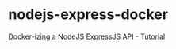 # nodejs-express-docker

[Docker-izing a NodeJS ExpressJS API - Tutorial](https://www.youtube.com/watch?v=CsWoMpK3EtE)
